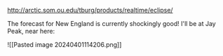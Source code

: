 http://arctic.som.ou.edu/tburg/products/realtime/eclipse/

The forecast for New England is currently shockingly good! I'll be at Jay Peak, near here:

![[Pasted image 20240401114206.png]]